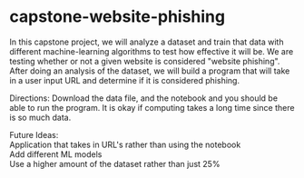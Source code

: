 # capstone-website-phishing

In this capstone project, we will analyze a dataset and train that data with different machine-learning algorithms to test how effective it will be. We are testing whether or not a given website is considered "website phishing". After doing an analysis of the dataset, we will build a program that will take in a user input URL and determine if it is considered phishing.

Directions: Download the data file, and the notebook and you should be able to run the program. It is okay if computing takes a long time since there is so much data.

Future Ideas:  
Application that takes in URL's rather than using the notebook  
Add different ML models  
Use a higher amount of the dataset rather than just 25%  
